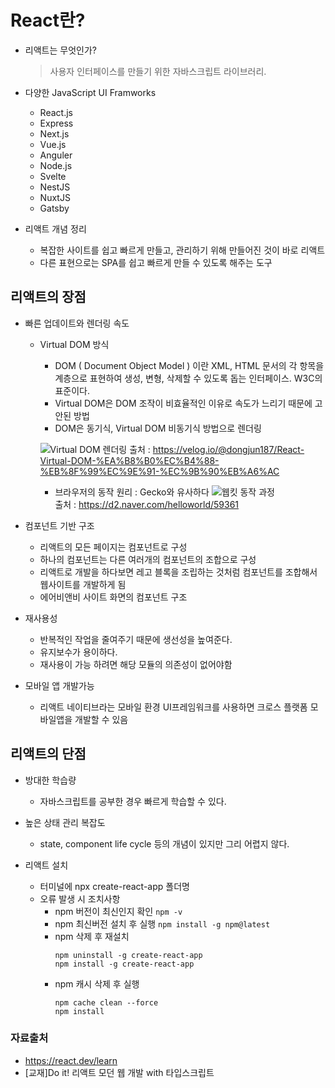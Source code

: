 # React란?

- 리액트는 무엇인가?
  > 사용자 인터페이스를 만들기 위한 자바스크립트 라이브러리.

- 다양한 JavaScript UI Framworks
  - React.js
  - Express
  - Next.js
  - Vue.js
  - Anguler
  - Node.js
  - Svelte
  - NestJS
  - NuxtJS
  - Gatsby

- 리액트 개념 정리
    - 복잡한 사이트를 쉽고 빠르게 만들고, 관리하기 위해 만들어진 것이 바로 리액트
    - 다른 표현으로는 SPA를 쉽고 빠르게 만들 수 있도록 해주는 도구

## 리액트의 장점
  - 빠른 업데이트와 렌더링 속도
    - Virtual DOM 방식
      - DOM ( Document Object Model ) 이란 XML, HTML 문서의 각 항목을 계층으로 표현하여 생성, 변형, 삭제할 수 있도록 돕는 인터페이스. W3C의 표준이다.
      - Virtual DOM은 DOM 조작이 비효율적인 이유로 속도가 느리기 때문에 고안된 방법
      - DOM은 동기식, Virtual DOM 비동기식 방법으로 렌더링

      ![Virtual DOM 렌더링](https://velog.velcdn.com/images/dongjun187/post/d87f9425-b92b-4a96-8a53-d55fd87dbbc6/image.png)
      출처 : https://velog.io/@dongjun187/React-Virtual-DOM-%EA%B8%B0%EC%B4%88-%EB%8F%99%EC%9E%91-%EC%9B%90%EB%A6%AC
        
      - 브라우저의 동작 원리 : Gecko와 유사하다
      ![웹킷 동작 과정](https://d2.naver.com/content/images/2015/06/helloworld-59361-3.png)  
      출처 : https://d2.naver.com/helloworld/59361

  - 컴포넌트 기반 구조
    - 리액트의 모든 페이지는 컴포넌트로 구성
    - 하나의 컴포넌트는 다른 여러개의 컴포넌트의 조합으로 구성
    - 리액트로 개발을 하다보면 레고 블록을 조립하는 것처럼 컴포넌트를 조합해서 웹사이트를 개발하게 됨
    - 에어비앤비 사이트 화면의 컴포넌트 구조

  - 재사용성
    - 반복적인 작업을 줄여주기 때문에 생선성을 높여준다.
    - 유지보수가 용이하다.
    - 재사용이 가능 하려면 해당 모듈의 의존성이 없어야함
  
  - 모바일 앱 개발가능
    - 리액트 네이티브라는 모바일 환경 UI프레임워크를 사용하면 크로스 플랫폼 모바일앱을 개발할 수 있음

## 리액트의 단점
  - 방대한 학습량
    - 자바스크립트를 공부한 경우 빠르게 학습할 수 있다.

  - 높은 상태 관리 복잡도
    - state, component life cycle 등의 개념이 있지만 그리 어렵지 않다.

- 리액트 설치
  - 터미널에 npx create-react-app 폴더명
  - 오류 발생 시 조치사항
    - npm 버전이 최신인지 확인 `npm -v`
    - npm 최신버전 설치 후 실행 `npm install -g npm@latest`
    - npm 삭제 후 재설치
        ```
        npm uninstall -g create-react-app
        npm install -g create-react-app
        ```
    - npm 캐시 삭제 후 실행
        ```
        npm cache clean --force
        npm install
        ```

### 자료출처
- https://react.dev/learn
- [교재]Do it! 리액트 모던 웹 개발 with 타입스크립트
